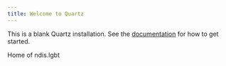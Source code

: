 ```yaml
---
title: Welcome to Quartz
---
```


This is a blank Quartz installation.
See the [documentation](https://quartz.jzhao.xyz) for how to get started.


Home of ndis.lgbt
